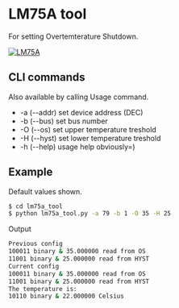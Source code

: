 # LM75A tool
For setting Overtemterature Shutdown.

[![LM75A](https://img.shields.io/badge/NXP-LM75A-7EA5DD.svg)](https://www.nxp.com/docs/en/data-sheet/LM75A.pdf)


## CLI commands
Also available by calling Usage command.

- -a (--addr) set device address (DEC)
- -b (--bus) set bus number
- -O (--os) set upper temperature treshold
- -H (--hyst) set lower temperature treshold
- -h (--help) usage help obviously=)

## Example
Default values shown.
```sh
$ cd lm75a_tool
$ python lm75a_tool.py -a 79 -b 1 -O 35 -H 25
```
Output
```sh
Previous config
100011 binary & 35.000000 read from OS
11001 binary & 25.000000 read from HYST
Current config
100011 binary & 35.000000 read from OS
11001 binary & 25.000000 read from HYST
The temperature is:
10110 binary & 22.000000 Celsius
```